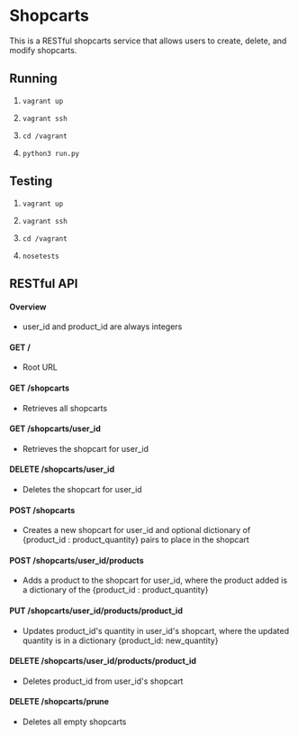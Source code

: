 # Shopcarts

This is a RESTful shopcarts service that allows users to create, delete, and modify shopcarts.

## Running


1. `vagrant up`

2. `vagrant ssh`

3. `cd /vagrant`

4. `python3 run.py`


## Testing

1. `vagrant up`

2. `vagrant ssh`

3. `cd /vagrant`

4. `nosetests`

## RESTful API
#### Overview
  * user_id and product_id are always integers

#### GET /
  * Root URL

#### GET /shopcarts
  * Retrieves all shopcarts

#### GET /shopcarts/user_id
  * Retrieves the shopcart for user_id

#### DELETE /shopcarts/user_id
  * Deletes the shopcart for user_id

#### POST /shopcarts
  * Creates a new shopcart for user_id and optional dictionary of {product_id : product_quantity} pairs to place in the shopcart

#### POST /shopcarts/user_id/products
  * Adds a product to the shopcart for user_id, where the product added is a dictionary of the {product_id : product_quantity}

#### PUT /shopcarts/user_id/products/product_id
  * Updates product_id's quantity in user_id's shopcart, where the updated quantity is in a dictionary {product_id: new_quantity}

#### DELETE /shopcarts/user_id/products/product_id
  * Deletes product_id from user_id's shopcart

#### DELETE /shopcarts/prune
  * Deletes all empty shopcarts

